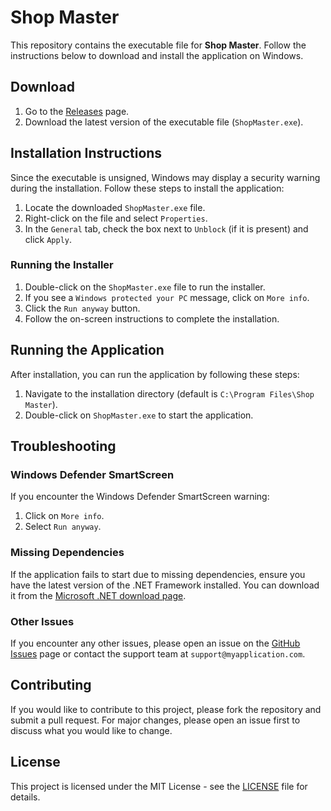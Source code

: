 # Shop Master

This repository contains the executable file for **Shop Master**. Follow the instructions below to download and install the application on Windows.

## Download

1. Go to the [Releases](https://github.com/SofttlOfficial/ShopMaster/releases) page.
2. Download the latest version of the executable file (`ShopMaster.exe`).

## Installation Instructions

Since the executable is unsigned, Windows may display a security warning during the installation. Follow these steps to install the application:

1. Locate the downloaded `ShopMaster.exe` file.
2. Right-click on the file and select `Properties`.
3. In the `General` tab, check the box next to `Unblock` (if it is present) and click `Apply`.

### Running the Installer

1. Double-click on the `ShopMaster.exe` file to run the installer.
2. If you see a `Windows protected your PC` message, click on `More info`.
3. Click the `Run anyway` button.
4. Follow the on-screen instructions to complete the installation.

## Running the Application

After installation, you can run the application by following these steps:

1. Navigate to the installation directory (default is `C:\Program Files\Shop Master`).
2. Double-click on `ShopMaster.exe` to start the application.

## Troubleshooting

### Windows Defender SmartScreen

If you encounter the Windows Defender SmartScreen warning:

1. Click on `More info`.
2. Select `Run anyway`.

### Missing Dependencies

If the application fails to start due to missing dependencies, ensure you have the latest version of the .NET Framework installed. You can download it from the [Microsoft .NET download page](https://dotnet.microsoft.com/download/dotnet-framework).

### Other Issues

If you encounter any other issues, please open an issue on the [GitHub Issues](https://github.com/SofttlOfficial/ShopMaster/issues) page or contact the support team at `support@myapplication.com`.

## Contributing

If you would like to contribute to this project, please fork the repository and submit a pull request. For major changes, please open an issue first to discuss what you would like to change.

## License

This project is licensed under the MIT License - see the [LICENSE](LICENSE) file for details.
